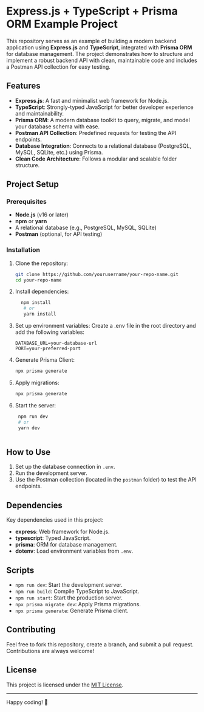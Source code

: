 # Express.js + TypeScript + Prisma ORM Example Project

This repository serves as an example of building a modern backend application using **Express.js** and **TypeScript**, integrated with **Prisma ORM** for database management. The project demonstrates how to structure and implement a robust backend API with clean, maintainable code and includes a Postman API collection for easy testing.

## Features

- **Express.js**: A fast and minimalist web framework for Node.js.
- **TypeScript**: Strongly-typed JavaScript for better developer experience and maintainability.
- **Prisma ORM**: A modern database toolkit to query, migrate, and model your database schema with ease.
- **Postman API Collection**: Predefined requests for testing the API endpoints.
- **Database Integration**: Connects to a relational database (PostgreSQL, MySQL, SQLite, etc.) using Prisma.
- **Clean Code Architecture**: Follows a modular and scalable folder structure.

## Project Setup

### Prerequisites

- **Node.js** (v16 or later)
- **npm** or **yarn**
- A relational database (e.g., PostgreSQL, MySQL, SQLite)
- **Postman** (optional, for API testing)

### Installation

1. Clone the repository:
   ```bash
   git clone https://github.com/yourusername/your-repo-name.git
   cd your-repo-name

2. Install dependencies:
    ```bash
      npm install
       # or
       yarn install
   
3. Set up environment variables: Create a .env file in the root directory and add the following variables:
    ```env
    DATABASE_URL=your-database-url
    PORT=your-preferred-port
    ```
   
4. Generate Prisma Client:
    ```bash
    npx prisma generate

5. Apply migrations:
    ```bash
    npx prisma generate

6. Start the server:
   ```bash
    npm run dev
    # or
    yarn dev



## How to Use

1. Set up the database connection in `.env`.
2. Run the development server.
3. Use the Postman collection (located in the `postman` folder) to test the API endpoints.

## Dependencies

Key dependencies used in this project:

- **express**: Web framework for Node.js.
- **typescript**: Typed JavaScript.
- **prisma**: ORM for database management.
- **dotenv**: Load environment variables from `.env`.

## Scripts

- `npm run dev`: Start the development server.
- `npm run build`: Compile TypeScript to JavaScript.
- `npm run start`: Start the production server.
- `npx prisma migrate dev`: Apply Prisma migrations.
- `npx prisma generate`: Generate Prisma client.

## Contributing

Feel free to fork this repository, create a branch, and submit a pull request. Contributions are always welcome!

## License

This project is licensed under the [MIT License](LICENSE).

---

Happy coding! 🎉
